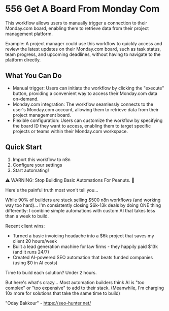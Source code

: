 # 556 Get A Board From Monday Com

This workflow allows users to manually trigger a connection to their Monday.com board, enabling them to retrieve data from their project management platform.

Example: A project manager could use this workflow to quickly access and review the latest updates on their Monday.com board, such as task status, team progress, and upcoming deadlines, without having to navigate to the platform directly.

## What You Can Do
- Manual trigger: Users can initiate the workflow by clicking the "execute" button, providing a convenient way to access their Monday.com data on-demand.
- Monday.com integration: The workflow seamlessly connects to the user's Monday.com account, allowing them to retrieve data from their project management board.
- Flexible configuration: Users can customize the workflow by specifying the board ID they want to access, enabling them to target specific projects or teams within their Monday.com workspace.

## Quick Start
1. Import this workflow to n8n
2. Configure your settings
3. Start automating!

⚠️ WARNING: Stop Building Basic Automations For Peanuts. 🚫

Here's the painful truth most won't tell you...

While 90% of builders are stuck selling $500 n8n workflows (and working way too hard)...
I'm consistently closing $6k-13k deals by doing ONE thing differently:
I combine simple automations with custom AI that takes less than a week to build.

Recent client wins:
* Turned a basic invoicing headache into a $6k project that saves my client 20 hours/week
* Built a lead generation machine for law firms - they happily paid $13k (and it runs 24/7)
* Created AI-powered SEO automation that beats funded companies (using $0 in AI costs)

Time to build each solution? Under 2 hours.

But here's what's crazy...
Most automation builders think AI is "too complex" or "too expensive" to add to their stack.
(Meanwhile, I'm charging 10x more for solutions that take the same time to build)

"Oday Bakkour" - https://seo-hunter.net/
